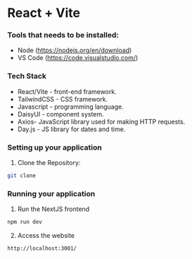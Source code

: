 # React + Vite

### Tools that needs to be installed:
- Node (https://nodejs.org/en/download)
- VS Code (https://code.visualstudio.com/)
  
### Tech Stack
- React/Vite - front-end framework.
- TailwindCSS - CSS framework.
- Javascript - programming language.
- DaisyUI - component system.
- Axios- JavaScript library used for making HTTP requests.
- Day.js - JS library for dates and time.

### Setting up your application
1. Clone the Repository:
```bash
git clone
```
### Running your application
1. Run the NextJS frontend
```bash
npm run dev
```
2. Access the website
```bash   
http://localhost:3001/
```
